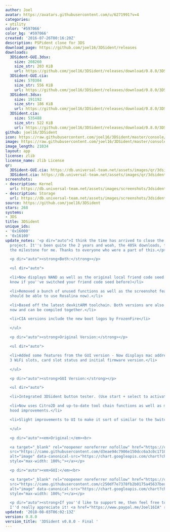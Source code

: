 ```yaml
---
author: Joel
avatar: https://avatars.githubusercontent.com/u/6271991?v=4
categories:
- utility
color: '#597066'
color_bg: '#597066'
created: '2016-07-26T00:16:20Z'
description: PSPident clone for 3DS
download_page: https://github.com/joel16/3DSident/releases
downloads:
  3DSident-GUI.3dsx:
    size: 208260
    size_str: 203 KiB
    url: https://github.com/joel16/3DSident/releases/download/0.8.0/3DSident-GUI.3dsx
  3DSident-GUI.cia:
    size: 570304
    size_str: 556 KiB
    url: https://github.com/joel16/3DSident/releases/download/0.8.0/3DSident-GUI.cia
  3DSident.3dsx:
    size: 191192
    size_str: 186 KiB
    url: https://github.com/joel16/3DSident/releases/download/0.8.0/3DSident.3dsx
  3DSident.cia:
    size: 535488
    size_str: 522 KiB
    url: https://github.com/joel16/3DSident/releases/download/0.8.0/3DSident.cia
github: joel16/3DSident
icon: https://raw.githubusercontent.com/joel16/3DSident/master/console/res/icon.png
image: https://raw.githubusercontent.com/joel16/3DSident/master/console/res/banner.png
image_length: 21034
layout: app
license: zlib
license_name: zlib License
qr:
  3DSident-GUI.cia: https://db.universal-team.net/assets/images/qr/3dsident-gui-cia.png
  3DSident.cia: https://db.universal-team.net/assets/images/qr/3dsident-cia.png
screenshots:
- description: Kernel
  url: https://db.universal-team.net/assets/images/screenshots/3dsident/kernel.png
- description: Storage
  url: https://db.universal-team.net/assets/images/screenshots/3dsident/storage.png
source: https://github.com/joel16/3DSident
stars: 268
systems:
- 3DS
title: 3DSident
unique_ids:
- '0x16000'
- '0x16100'
update_notes: '<p dir="auto">I think the time has arrived to close the doors on this
  project. It''s been quite the 2 years and woah, the 405k downloads, that''s quite
  the milestone for me. Thanks to everyone who were a part of this.</p>

  <p dir="auto"><strong>Both:</strong></p>

  <ul dir="auto">

  <li>Now displays NAND as well as the original local friend code seed. (Useful to
  know if you''ve switched your friend code seed before)</li>

  <li>Removed a bunch of unused functions as well as the screenshot feature. (You
  should be able to use Rosalina now).</li>

  <li>Based off the latest devkitARM toolchain. Both versions are also under one branch
  now and can be compiled together.</li>

  <li>CIA versions include the new boot logos by FrozenFire</li>

  </ul>

  <p dir="auto"><strong>Original Version:</strong></p>

  <ul dir="auto">

  <li>Added some features from the GUI version - Now displays mac address for all
  3 WiFi slots, card slot status and initial firmware version.</li>

  </ul>

  <p dir="auto"><strong>GUI Version:</strong></p>

  <ul dir="auto">

  <li>Integrated 3DSident button tester. (Use start + select to activate/deactivate)</li>

  <li>Now uses Citro2D and up-to-date tool chain functions as well as many under the
  hood improvements.</li>

  <li>Slight improvements to UI to make it sort of similar to the Switch version.</li>

  </ul>

  <p dir="auto"><em>Original:</em><br>

  <a target="_blank" rel="noopener noreferrer nofollow" href="https://camo.githubusercontent.com/d3eae94c7906e150dcc6a3c0c1710bfa83c99a9f607fa7af5ed742f854351721/68747470733a2f2f63686172742e676f6f676c65617069732e636f6d2f63686172743f6368743d71722663686c3d68747470732533412532462532466769746875622e636f6d2532466a6f656c31362532463344536964656e7425324672656c6561736573253246646f776e6c6f6164253246302e382e302532463344536964656e742e636961266368733d313830783138302663686f653d5554462d382663686c643d4c25374332"><img
  src="https://camo.githubusercontent.com/d3eae94c7906e150dcc6a3c0c1710bfa83c99a9f607fa7af5ed742f854351721/68747470733a2f2f63686172742e676f6f676c65617069732e636f6d2f63686172743f6368743d71722663686c3d68747470732533412532462532466769746875622e636f6d2532466a6f656c31362532463344536964656e7425324672656c6561736573253246646f776e6c6f6164253246302e382e302532463344536964656e742e636961266368733d313830783138302663686f653d5554462d382663686c643d4c25374332"
  alt="image" data-canonical-src="https://chart.googleapis.com/chart?cht=qr&amp;chl=https%3A%2F%2Fgithub.com%2Fjoel16%2F3DSident%2Freleases%2Fdownload%2F0.8.0%2F3DSident.cia&amp;chs=180x180&amp;choe=UTF-8&amp;chld=L%7C2"
  style="max-width: 100%;"></a></p>

  <p dir="auto"><em>GUI:</em><br>

  <a target="_blank" rel="noopener noreferrer nofollow" href="https://camo.githubusercontent.com/c250df7e7378fb2b0175a45637beda54a0ad5b3b021e494cbefce92f3dd046fa/68747470733a2f2f63686172742e676f6f676c65617069732e636f6d2f63686172743f6368743d71722663686c3d68747470732533412532462532466769746875622e636f6d2532466a6f656c31362532463344536964656e7425324672656c6561736573253246646f776e6c6f6164253246302e382e302532463344536964656e742d4755492e636961266368733d313830783138302663686f653d5554462d382663686c643d4c25374332"><img
  src="https://camo.githubusercontent.com/c250df7e7378fb2b0175a45637beda54a0ad5b3b021e494cbefce92f3dd046fa/68747470733a2f2f63686172742e676f6f676c65617069732e636f6d2f63686172743f6368743d71722663686c3d68747470732533412532462532466769746875622e636f6d2532466a6f656c31362532463344536964656e7425324672656c6561736573253246646f776e6c6f6164253246302e382e302532463344536964656e742d4755492e636961266368733d313830783138302663686f653d5554462d382663686c643d4c25374332"
  alt="image" data-canonical-src="https://chart.googleapis.com/chart?cht=qr&amp;chl=https%3A%2F%2Fgithub.com%2Fjoel16%2F3DSident%2Freleases%2Fdownload%2F0.8.0%2F3DSident-GUI.cia&amp;chs=180x180&amp;choe=UTF-8&amp;chld=L%7C2"
  style="max-width: 100%;"></a></p>

  <p dir="auto"><strong>If you''d like to support me, then feel free to buy me a coffee,
  I''d really appreciate it! <a href="https://www.paypal.me/Joel16IA" rel="nofollow">https://www.paypal.me/Joel16IA</a></strong></p>'
updated: '2018-08-03T06:02:13Z'
version: 0.8.0
version_title: '3DSident v0.8.0 - Final '
---
```

